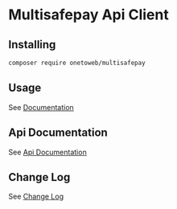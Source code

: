 # Multisafepay Api Client

## Installing

```bash
composer require onetoweb/multisafepay
```

## Usage

See [Documentation](docs/index.rst)

## Api Documentation

See [Api Documentation](https://docs.multisafepay.com/reference/introduction)

## Change Log

See [Change Log](CHANGELOG.md)